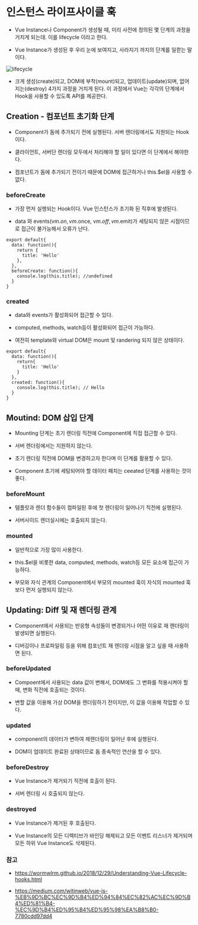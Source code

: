 # 인스턴스 라이프사이클 훅

- Vue Instance나 Component가 생성될 때, 미리 사전에 정의된 몇 단계의 과정을 거치게 되는데. 이를 lifecycle 이라고 한다. 

- Vue Instance가 생성된 후 우리 눈에 보여지고, 사라지기 까지의 단계를 일컫는 말이다.

![lifecycle](image/lifecycle.png)

- 크게 생성(create)되고, DOM에 부착(mount)되고, 업데이트(update)되며, 없어지는(destroy) 4가지 과정을 거치게 된다. 이 과정에서 Vue는 각각의 단계에서 Hook을 사용할 수 있도록 API를 제공한다.

## Creation - 컴포넌트 초기화 단계

- Component가 돔에 추가되기 전에 실행된다. 서버 렌더링에서도 지원되는 Hook이다.

- 클라이언트, 서버단 렌더링 모두에서 처리해야 할 일이 있다면 이 단계에서 해야한다.

- 컴포넌트가 돔에 추가되기 전이기 때문에 DOM에 접근하거나 this.$el을 사용할 수 없다.

### beforeCreate

- 가장 먼저 실행되는 Hook이다. Vue 인스턴스가 초기화 된 직후에 발생된다.

- data 와 events(vm.$on, vm.$once, vm.$off, vm.$emit)가 세팅되지 않은 시점이므로 접근이 불가능해서 오류가 난다.

```
export default{
  data: function(){
    return {
      title: 'Hello'
    },
  },
  beforeCreate: function(){
    console.log(this.title); //undefined
  }
}
```

### created

- data와 events가 활성화되어 접근할 수 있다. 

- computed, methods, watch등이 활성화되어 접근이 가능하다.

- 여전히 template와 virtual DOM은 mount 및 randering 되지 않은 상태이다.

```
export default{
  data: function(){
    return{
      title: 'Hello'
    }
  },
  created: function(){
    console.log(this.title); // Hello
  }
}
```

## Moutind: DOM 삽입 단계

- Mounting 단계는 초기 렌더링 직전에 Component에 직접 접근할 수 있다.

- 서버 렌더링에서는 지원하지 않는다.

- 초기 렌더링 직전에 DOM을 변경하고자 한다며 이 단계를 활용할 수 있다. 

- Component 초기에 세팅되어야 할 데이터 패치는 ceeated 단계를 사용하는 것이 좋다.

### beforeMount

- 템플릿과 렌더 함수들이 컴파일된 후에 첫 렌더링이 일어나기 직전에 실행된다.

- 서버사이드 렌더실시에는 호출되지 않는다.

### mounted

- 일반적으로 가장 많이 사용한다.

- this.$el을 비롯한 data, computed, methods, watch등 모든 요소에 접근이 가능하다.

- 부모와 자식 관계의 Component에서 부모의 mounted 훅이 자식의 mounted 훅보다 먼저 실행되지 않는다.

## Updating: Diff 및 재 렌더링 관계

- Component에서 사용되는 반응형 속성들이 변경되거나 어떤 이유로 재 렌더링이 발생되면 실행된다.

- 디버깅이나 프로파일링 등을 위해 컴포넌트 재 렌더링 시점을 알고 싶을 때 사용하면 된다. 

### beforeUpdated

- Compoent에서 사용되는 data 값이 변해서, DOM에도 그 변화를 적용시켜야 할 때, 변화 직전에 호출되는 것이다.

- 변할 값을 이용해 가상 DOM을 렌더링하기 전이지만, 이 값을 이용해 작업할 수 있다.

### updated

- component의 데이터가 변하여 제렌더링이 일어난 후에 실행된다. 

- DOM이 업데이트 완료된 상태이므로 돔 종속적인 연산을 할 수 있다.

### beforeDestroy

- Vue Instance가 제거되기 직전에 호출이 된다.

- 서버 렌더링 시 호출되지 않는다.

### destroyed

- Vue Instance가 제거된 후 호출된다.

- Vue Instance의 모든 디렉티브가 바인딩 해제되고 모든 이벤트 리스너가 제거되며 모든 하위 Vue Instance도 삭제된다.


### 참고

- https://wormwlrm.github.io/2018/12/29/Understanding-Vue-Lifecycle-hooks.html

- https://medium.com/witinweb/vue-js-%EB%9D%BC%EC%9D%B4%ED%94%84%EC%82%AC%EC%9D%B4%ED%81%B4-%EC%9D%B4%ED%95%B4%ED%95%98%EA%B8%B0-7780cdd97dd4